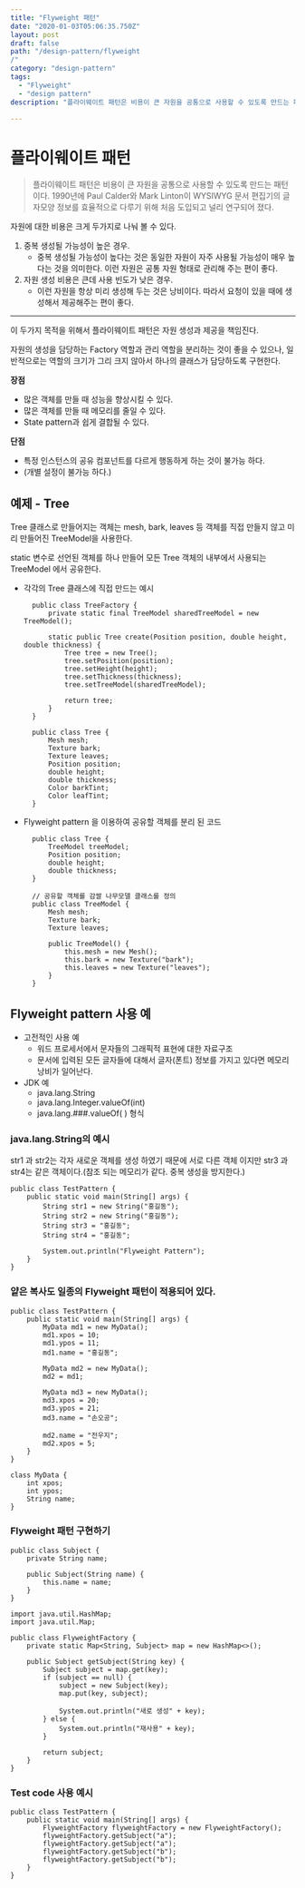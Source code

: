 ```yaml
---
title: "Flyweight 패턴"
date: "2020-01-03T05:06:35.750Z"
layout: post
draft: false
path: "/design-pattern/flyweight
/"
category: "design-pattern"
tags:
  - "Flyweight"
  - "design pattern"
description: "플라이웨이트 패턴은 비용이 큰 자원을 공통으로 사용할 수 있도록 만드는 패턴이다. 1990년에 Paul Calder와 Mark Linton이 WYSIWYG 문서 편집기의 글자모양 정보를 효율적으로 다루기 위해 처음 도입되고 널리 연구되어 졌다."

---
```


# 플라이웨이트 패턴

> 플라이웨이트 패턴은 비용이 큰 자원을 공통으로 사용할 수 있도록 만드는 패턴이다. 1990년에 Paul Calder와 Mark Linton이 WYSIWYG 문서 편집기의 글자모양 정보를 효율적으로 다루기 위해 처음 도입되고 널리 연구되어 졌다.

자원에 대한 비용은 크게 두가지로 나눠 볼 수 있다.

1. 중복 생성될 가능성이 높은 경우.
    - 중복 생성될 가능성이 높다는 것은 동일한 자원이 자주 사용될 가능성이 매우 높다는 것을 의미한다. 이런 자원은 공통 자원 형태로 관리해 주는 편이 좋다.
2. 자원 생성 비용은 큰데 사용 빈도가 낮은 경우.
    - 이런 자원을 항상 미리 생성해 두는 것은 낭비이다. 따라서 요청이 있을 때에 생성해서 제공해주는 편이 좋다.

---

이 두가지 목적을 위해서 플라이웨이트 패턴은 자원 생성과 제공을 책임진다.

자원의 생성을 담당하는 Factory 역할과 관리 역할을 분리하는 것이 좋을 수 있으나, 일반적으로는 역할의 크기가 그리 크지 않아서 하나의 클래스가 담당하도록 구현한다.

**장점**

- 많은 객체를 만들 때 성능을 향상시킬 수 있다.
- 많은 객체를 만들 때 메모리를 줄일 수 있다.
- State pattern과 쉽게 결합될 수 있다.

**단점**

- 특정 인스턴스의 공유 컴포넌트를 다르게 행동하게 하는 것이 불가능 하다.
- (개별 설정이 불가능 하다.)

## 예제 - Tree

Tree 클래스로 만들어지는 객체는 mesh, bark, leaves 등 객체를 직접 만들지 않고 미리 만들어진 TreeModel을 사용한다.

static 변수로 선언된 객체를 하나 만들어 모든 Tree 객체의 내부에서 사용되는 TreeModel 에서 공유한다.

- 각각의 Tree 클래스에 직접 만드는 예시

        public class TreeFactory {
            private static final TreeModel sharedTreeModel = new TreeModel();
        
            static public Tree create(Position position, double height, double thickness) {
                Tree tree = new Tree();
                tree.setPosition(position);
                tree.setHeight(height);
                tree.setThickness(thickness);
                tree.setTreeModel(sharedTreeModel);
                
                return tree;
            }
        }

        public class Tree {
            Mesh mesh;
            Texture bark;
            Texture leaves;
            Position position;
            double height;
            double thickness;
            Color barkTint;
            Color leafTint;
        }

- Flyweight pattern 을 이용하여 공유할 객체를 분리 된 코드

        public class Tree {
            TreeModel treeModel;
            Position position;
            double height;
            double thickness;
        }
        
        // 공유할 객체를 감쌀 나무모델 클래스를 정의
        public class TreeModel {
            Mesh mesh;
            Texture bark;
            Texture leaves;
        
            public TreeModel() {
                this.mesh = new Mesh();
                this.bark = new Texture("bark");
                this.leaves = new Texture("leaves");
            }
        }

## Flyweight pattern 사용 예

- 고전적인 사용 예
    - 워드 프로세서에서 문자들의 그래픽적 표현에 대한 자료구조
    - 문서에 입력된 모든 글자들에 대해서 글자(폰트) 정보를 가지고 있다면 메모리 낭비가 일어난다.
- JDK 예
    - java.lang.String
    - java.lang.Integer.valueOf(int)
    - java.lang.###.valueOf( ) 형식

### java.lang.String의 예시

str1 과 str2는 각자 새로운 객체를 생성 하였기 때문에 서로 다른 객체 이지만 str3 과 str4는 같은 객체이다.(참조 되는 메모리가 같다. 중복 생성을 방지한다.)

    public class TestPattern {
        public static void main(String[] args) {
            String str1 = new String("홍길동");
            String str2 = new String("홍길동");
            String str3 = "홍길동";
            String str4 = "홍길동";
    
            System.out.println("Flyweight Pattern");
        }
    }

### 얕은 복사도 일종의 Flyweight 패턴이 적용되어 있다.

    public class TestPattern {
        public static void main(String[] args) {
            MyData md1 = new MyData();
            md1.xpos = 10;
            md1.ypos = 11;
            md1.name = "홍길동";
    
            MyData md2 = new MyData();
            md2 = md1;
    
            MyData md3 = new MyData();
            md3.xpos = 20;
            md3.ypos = 21;
            md3.name = "손오공";
    
            md2.name = "전우지";
            md2.xpos = 5;
        }
    }
    
    class MyData {
        int xpos;
        int ypos;
        String name;
    }

### Flyweight 패턴 구현하기

    public class Subject {
        private String name;
    
        public Subject(String name) {
            this.name = name;
        }
    }

    import java.util.HashMap;
    import java.util.Map;
    
    public class FlyweightFactory {
        private static Map<String, Subject> map = new HashMap<>();
    
        public Subject getSubject(String key) {
            Subject subject = map.get(key);
            if (subject == null) {
                subject = new Subject(key);
                map.put(key, subject);
    
                System.out.println("새로 생성" + key);
            } else {
                System.out.println("재사용" + key);
            }
    
            return subject;
        }
    }

### Test code 사용 예시

    public class TestPattern {
        public static void main(String[] args) {
            FlyweightFactory flyweightFactory = new FlyweightFactory();
            flyweightFactory.getSubject("a");
            flyweightFactory.getSubject("a");
            flyweightFactory.getSubject("b");
            flyweightFactory.getSubject("b");
        }
    }